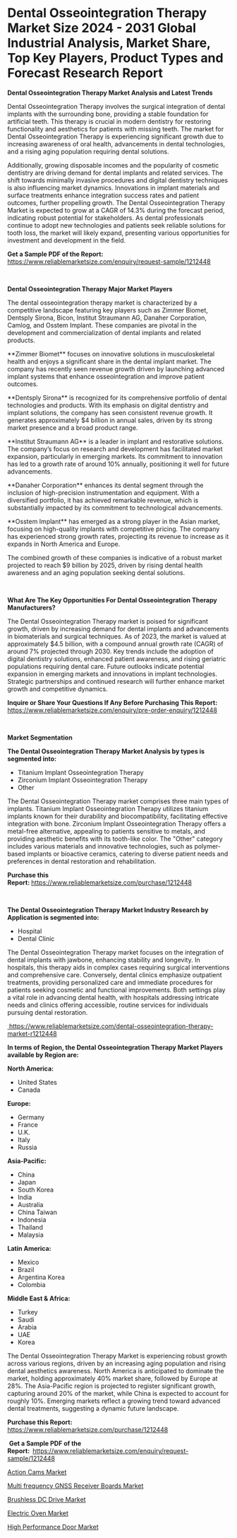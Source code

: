 <p><h1>Dental Osseointegration Therapy Market Size 2024 - 2031 Global Industrial Analysis, Market Share, Top Key Players, Product Types and Forecast Research Report</h1></p><p><strong>Dental Osseointegration Therapy Market Analysis and Latest Trends</strong></p>
<p><p>Dental Osseointegration Therapy involves the surgical integration of dental implants with the surrounding bone, providing a stable foundation for artificial teeth. This therapy is crucial in modern dentistry for restoring functionality and aesthetics for patients with missing teeth. The market for Dental Osseointegration Therapy is experiencing significant growth due to increasing awareness of oral health, advancements in dental technologies, and a rising aging population requiring dental solutions.</p><p>Additionally, growing disposable incomes and the popularity of cosmetic dentistry are driving demand for dental implants and related services. The shift towards minimally invasive procedures and digital dentistry techniques is also influencing market dynamics. Innovations in implant materials and surface treatments enhance integration success rates and patient outcomes, further propelling growth. The Dental Osseointegration Therapy Market is expected to grow at a CAGR of 14.3% during the forecast period, indicating robust potential for stakeholders. As dental professionals continue to adopt new technologies and patients seek reliable solutions for tooth loss, the market will likely expand, presenting various opportunities for investment and development in the field.</p></p>
<p><strong>Get a Sample PDF of the Report:&nbsp;</strong> <a href="https://www.reliablemarketsize.com/enquiry/request-sample/1212448?utm_campaign=1176&utm_medium=2&utm_source=Github&utm_content=ia&utm_term=06102024&utm_id=dental-osseointegration-therapy">https://www.reliablemarketsize.com/enquiry/request-sample/1212448</a></p>
<p>&nbsp;</p>
<p><strong>Dental Osseointegration Therapy Major Market Players</strong></p>
<p><p>The dental osseointegration therapy market is characterized by a competitive landscape featuring key players such as Zimmer Biomet, Dentsply Sirona, Bicon, Institut Straumann AG, Danaher Corporation, Camlog, and Osstem Implant. These companies are pivotal in the development and commercialization of dental implants and related products.</p><p>**Zimmer Biomet** focuses on innovative solutions in musculoskeletal health and enjoys a significant share in the dental implant market. The company has recently seen revenue growth driven by launching advanced implant systems that enhance osseointegration and improve patient outcomes.</p><p>**Dentsply Sirona** is recognized for its comprehensive portfolio of dental technologies and products. With its emphasis on digital dentistry and implant solutions, the company has seen consistent revenue growth. It generates approximately $4 billion in annual sales, driven by its strong market presence and a broad product range.</p><p>**Institut Straumann AG** is a leader in implant and restorative solutions. The company’s focus on research and development has facilitated market expansion, particularly in emerging markets. Its commitment to innovation has led to a growth rate of around 10% annually, positioning it well for future advancements.</p><p>**Danaher Corporation** enhances its dental segment through the inclusion of high-precision instrumentation and equipment. With a diversified portfolio, it has achieved remarkable revenue, which is substantially impacted by its commitment to technological advancements.</p><p>**Osstem Implant** has emerged as a strong player in the Asian market, focusing on high-quality implants with competitive pricing. The company has experienced strong growth rates, projecting its revenue to increase as it expands in North America and Europe.</p><p>The combined growth of these companies is indicative of a robust market projected to reach $9 billion by 2025, driven by rising dental health awareness and an aging population seeking dental solutions.</p></p>
<p>&nbsp;</p>
<p><strong>What Are The Key Opportunities For Dental Osseointegration Therapy Manufacturers?</strong></p>
<p><p>The Dental Osseointegration Therapy market is poised for significant growth, driven by increasing demand for dental implants and advancements in biomaterials and surgical techniques. As of 2023, the market is valued at approximately $4.5 billion, with a compound annual growth rate (CAGR) of around 7% projected through 2030. Key trends include the adoption of digital dentistry solutions, enhanced patient awareness, and rising geriatric populations requiring dental care. Future outlooks indicate potential expansion in emerging markets and innovations in implant technologies. Strategic partnerships and continued research will further enhance market growth and competitive dynamics.</p></p>
<p><strong>Inquire or Share Your Questions If Any Before Purchasing This Report:</strong> <a href="https://www.reliablemarketsize.com/enquiry/pre-order-enquiry/1212448?utm_campaign=1176&utm_medium=2&utm_source=Github&utm_content=ia&utm_term=06102024&utm_id=dental-osseointegration-therapy">https://www.reliablemarketsize.com/enquiry/pre-order-enquiry/1212448</a></p>
<p>&nbsp;</p>
<p><strong>Market Segmentation</strong></p>
<p><strong>The Dental Osseointegration Therapy Market Analysis by types is segmented into:</strong></p>
<p><ul><li>Titanium Implant Osseointegration Therapy</li><li>Zirconium Implant Osseointegration Therapy</li><li>Other</li></ul></p>
<p><p>The Dental Osseointegration Therapy market comprises three main types of implants. Titanium Implant Osseointegration Therapy utilizes titanium implants known for their durability and biocompatibility, facilitating effective integration with bone. Zirconium Implant Osseointegration Therapy offers a metal-free alternative, appealing to patients sensitive to metals, and providing aesthetic benefits with its tooth-like color. The "Other" category includes various materials and innovative technologies, such as polymer-based implants or bioactive ceramics, catering to diverse patient needs and preferences in dental restoration and rehabilitation.</p></p>
<p><strong>Purchase this Report:&nbsp;</strong><a href="https://www.reliablemarketsize.com/purchase/1212448?utm_campaign=1176&utm_medium=2&utm_source=Github&utm_content=ia&utm_term=06102024&utm_id=dental-osseointegration-therapy">https://www.reliablemarketsize.com/purchase/1212448</a></p>
<p>&nbsp;</p>
<p><strong>The Dental Osseointegration Therapy Market Industry Research by Application is segmented into:</strong></p>
<p><ul><li>Hospital</li><li>Dental Clinic</li></ul></p>
<p><p>The Dental Osseointegration Therapy market focuses on the integration of dental implants with jawbone, enhancing stability and longevity. In hospitals, this therapy aids in complex cases requiring surgical interventions and comprehensive care. Conversely, dental clinics emphasize outpatient treatments, providing personalized care and immediate procedures for patients seeking cosmetic and functional improvements. Both settings play a vital role in advancing dental health, with hospitals addressing intricate needs and clinics offering accessible, routine services for individuals pursuing dental restoration.</p></p>
<p><a href="https://www.reliablemarketsize.com/dental-osseointegration-therapy-market-r1212448?utm_campaign=1176&utm_medium=2&utm_source=Github&utm_content=ia&utm_term=06102024&utm_id=dental-osseointegration-therapy">&nbsp;https://www.reliablemarketsize.com/dental-osseointegration-therapy-market-r1212448</a></p>
<p><strong>In terms of Region, the Dental Osseointegration Therapy Market Players available by Region are:</strong></p>
<p>
    <p> <strong> North America: </strong>
        <ul>
            <li>United States</li>
            <li>Canada</li>
        </ul>
        </p> 
    <p> <strong> Europe: </strong>
        <ul>
            <li>Germany</li>
            <li>France</li>
            <li>U.K.</li>
            <li>Italy</li>
            <li>Russia</li>
        </ul>
        </p> 
    <p> <strong> Asia-Pacific: </strong>
        <ul>
            <li>China</li>
            <li>Japan</li>
            <li>South Korea</li>
            <li>India</li>
            <li>Australia</li>
            <li>China Taiwan</li>
            <li>Indonesia</li>
            <li>Thailand</li>
            <li>Malaysia</li>
        </ul>
        </p> 
    <p> <strong> Latin America: </strong>
        <ul>
            <li>Mexico</li>
            <li>Brazil</li>
            <li>Argentina Korea</li>
            <li>Colombia</li>
        </ul>
        </p> 
    <p> <strong> Middle East & Africa: </strong>
        <ul>
            <li>Turkey</li>
            <li>Saudi</li>
            <li>Arabia</li>
            <li>UAE</li>
            <li>Korea</li>
        </ul>
    </p>
    </p>
<p><p>The Dental Osseointegration Therapy Market is experiencing robust growth across various regions, driven by an increasing aging population and rising dental aesthetics awareness. North America is anticipated to dominate the market, holding approximately 40% market share, followed by Europe at 28%. The Asia-Pacific region is projected to register significant growth, capturing around 20% of the market, while China is expected to account for roughly 10%. Emerging markets reflect a growing trend toward advanced dental treatments, suggesting a dynamic future landscape.</p></p>
<p><strong>Purchase this Report: </strong><a href="https://www.reliablemarketsize.com/purchase/1212448?utm_campaign=1176&utm_medium=2&utm_source=Github&utm_content=ia&utm_term=06102024&utm_id=dental-osseointegration-therapy">https://www.reliablemarketsize.com/purchase/1212448</a></p>
<p>&nbsp;<strong>Get a Sample PDF of the Report:&nbsp;&nbsp;</strong><a href="https://www.reliablemarketsize.com/enquiry/request-sample/1212448?utm_campaign=1176&utm_medium=2&utm_source=Github&utm_content=ia&utm_term=06102024&utm_id=dental-osseointegration-therapy">https://www.reliablemarketsize.com/enquiry/request-sample/1212448</a></p>
<p><strong></strong></p>
<p><p><a href="https://www.linkedin.com/pulse/global-action-cams-market-opportunities-forecast-period-from-gfene?utm_campaign=1176&utm_medium=2&utm_source=Github&utm_content=ia&utm_term=06102024&utm_id=dental-osseointegration-therapy">Action Cams Market</a></p><p><a href="https://issuu.com/reportprime-2/docs/multi-frequency-gnss-receiver-board_62386e269ab4a1?utm_campaign=1176&utm_medium=2&utm_source=Github&utm_content=ia&utm_term=06102024&utm_id=dental-osseointegration-therapy">Multi frequency GNSS Receiver Boards Market</a></p><p><a href="https://issuu.com/reportprime-2/docs/brushless-dc-drive-market-size-2030_6c30202fa0a409?utm_campaign=1176&utm_medium=2&utm_source=Github&utm_content=ia&utm_term=06102024&utm_id=dental-osseointegration-therapy">Brushless DC Drive Market</a></p><p><a href="https://www.linkedin.com/pulse/exploring-electric-oven-market-dynamics-revenue-analysis-growth-jzyxe?utm_campaign=1176&utm_medium=2&utm_source=Github&utm_content=ia&utm_term=06102024&utm_id=dental-osseointegration-therapy">Electric Oven Market</a></p><p><a href="https://www.linkedin.com/pulse/high-performance-door-market-navigating-challenges-unlocking-vfnxe?utm_campaign=1176&utm_medium=2&utm_source=Github&utm_content=ia&utm_term=06102024&utm_id=dental-osseointegration-therapy">High Performance Door Market</a></p></p>